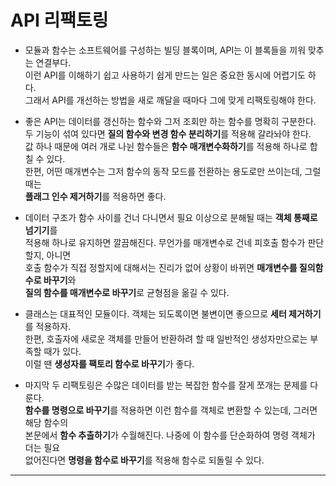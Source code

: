 # API 리팩토링

- 모듈과 함수는 소프트웨어를 구성하는 빌딩 블록이며, API는 이 블록들을 끼워 맞추는 연결부다.  
  이런 API를 이해하기 쉽고 사용하기 쉽게 만드는 일은 중요한 동시에 어렵기도 하다.  
  그래서 API를 개선하는 방법을 새로 깨달을 때마다 그에 맞게 리팩토링해야 한다.

- 좋은 API는 데이터를 갱신하는 함수와 그저 조회만 하는 함수를 명확히 구분한다.  
  두 기능이 섞여 있다면 **질의 함수와 변경 함수 분리하기**를 적용해 갈라놔야 한다.  
  값 하나 때문에 여러 개로 나뉜 함수들은 **함수 매개변수화하기**를 적용해 하나로 합칠 수 있다.  
  한편, 어떤 매개변수는 그저 함수의 동작 모드를 전환하는 용도로만 쓰이는데, 그럴 때는  
  **플래그 인수 제거하기**를 적용하면 좋다.

- 데이터 구조가 함수 사이를 건너 다니면서 필요 이상으로 분해될 때는 **객체 통째로 넘기기**를  
  적용해 하나로 유지하면 깔끔해진다. 무언가를 매개변수로 건네 피호출 함수가 판단할지, 아니면  
  호출 함수가 직접 정할지에 대해서는 진리가 없어 상황이 바뀌면 **매개변수를 질의함수로 바꾸기**와  
  **질의 함수를 매개변수로 바꾸기**로 균형점을 옮길 수 있다.

- 클래스는 대표적인 모듈이다. 객체는 되도록이면 불변이면 좋으므로 **세터 제거하기**를 적용하자.  
  한편, 호출자에 새로운 객체를 만들어 반환하려 할 때 일반적인 생성자만으로는 부족할 때가 있다.  
  이럴 땐 **생성자를 팩토리 함수로 바꾸기**가 좋다.

- 마지막 두 리팩토링은 수많은 데이터를 받는 복잡한 함수를 잘게 쪼개는 문제를 다룬다.  
  **함수를 명령으로 바꾸기**를 적용하면 이런 함수를 객체로 변환할 수 있는데, 그러면 해당 함수의  
  본문에서 **함수 추출하기**가 수월해진다. 나중에 이 함수를 단순화하여 명령 객체가 더는 필요  
  없어진다면 **명령을 함수로 바꾸기**를 적용해 함수로 되돌릴 수 있다.

<hr/>

